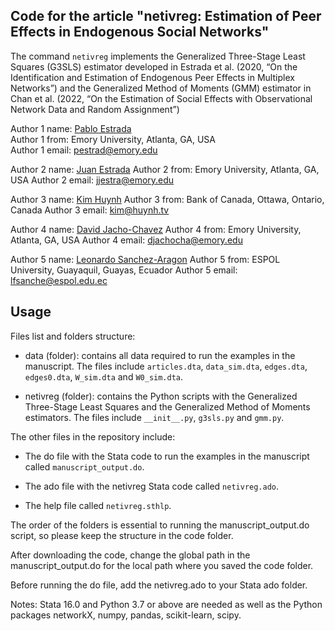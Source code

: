 ## Code for the article "netivreg: Estimation of Peer Effects in Endogenous Social Networks"

The command ```netivreg``` implements the Generalized Three-Stage Least Squares (G3SLS) estimator developed in Estrada et al. (2020, “On the Identification and Estimation of Endogenous Peer Effects in Multiplex Networks”) and the Generalized Method of Moments (GMM) estimator in Chan et al. (2022, “On the Estimation of Social Effects with Observational Network Data and Random Assignment”)

Author 1 name: [Pablo Estrada](https://pabloestradac.github.io/)  
Author 1 from: Emory University, Atlanta, GA, USA  
Author 1 email: pestrad@emory.edu  

Author 2 name: [Juan Estrada](https://www.juanestrada.info/)
Author 2 from: Emory University, Atlanta, GA, USA 
Author 2 email: jjestra@emory.edu

Author 3 name: [Kim Huynh](https://kphuynh.pages.iu.edu/)
Author 3 from: Bank of Canada, Ottawa, Ontario, Canada 
Author 3 email: kim@huynh.tv

Author 4 name: [David Jacho-Chavez](https://www.davidjachochavez.org/)
Author 4 from: Emory University, Atlanta, GA, USA 
Author 4 email: djachocha@emory.edu

Author 5 name: [Leonardo Sanchez-Aragon](https://leonardosanchezaragon.netlify.app/)
Author 5 from: ESPOL University, Guayaquil, Guayas, Ecuador 
Author 5 email: lfsanche@espol.edu.ec

## Usage 

Files list and folders structure:

- data (folder): contains all data required to run the examples in the manuscript. The files include ```articles.dta```, ```data_sim.dta```, ```edges.dta```, ```edges0.dta```, ```W_sim.dta``` and ```W0_sim.dta```.

- netivreg (folder): contains the Python scripts with the Generalized Three-Stage Least Squares and the Generalized Method of Moments estimators. The files include ```__init__.py```, ```g3sls.py``` and ```gmm.py```. 

The other files in the repository include:

- The do file with the Stata code to run the examples in the manuscript called ```manuscript_output.do```.

- The ado file with the netivreg Stata code called ```netivreg.ado```. 

- The help file called ```netivreg.sthlp```. 

The order of the folders is essential to running the manuscript_output.do script, so please keep the structure in the code folder. 

After downloading the code, change the global path in the manuscript_output.do for the local path where you saved the code folder.  

Before running the do file, add the netivreg.ado to your Stata ado folder.

Notes: Stata 16.0 and Python 3.7 or above are needed as well as the Python packages networkX, numpy, pandas, scikit-learn, scipy.
